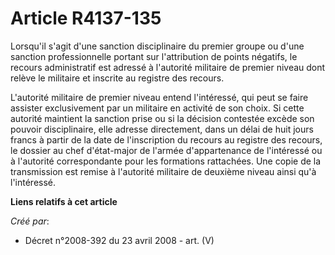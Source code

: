 # Article R4137-135

Lorsqu'il s'agit d'une sanction disciplinaire du premier groupe ou d'une sanction professionnelle portant sur l'attribution
de points négatifs, le recours administratif est adressé à l'autorité militaire de premier niveau dont relève le militaire et
inscrite au registre des recours.

L'autorité militaire de premier niveau entend l'intéressé, qui peut se faire assister exclusivement par un militaire en
activité de son choix. Si cette autorité maintient la sanction prise ou si la décision contestée excède son pouvoir
disciplinaire, elle adresse directement, dans un délai de huit jours francs à partir de la date de l'inscription du recours
au registre des recours, le dossier au chef d'état-major de l'armée d'appartenance de l'intéressé ou à l'autorité
correspondante pour les formations rattachées. Une copie de la transmission est remise à l'autorité militaire de deuxième
niveau ainsi qu'à l'intéressé.

**Liens relatifs à cet article**

_Créé par_:

  - Décret n°2008-392 du 23 avril 2008 - art. (V)
